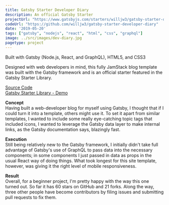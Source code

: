 ```yaml
---
title: Gatsby Starter Developer Diary
description: An official Gatsby Starter
projectUrl: "https://www.gatsbyjs.com/starters/willjw3/gatsby-starter-developer-diary/"
codeUrl: "https://github.com/willjw3/gatsby-starter-developer-diary"
date: '2019-05-20'
tags: ["gatsby", "nodejs", "react", "html", "css", "graphql"]
image: ../src/images/dev-diary.jpg
pagetype: project
---  
```


Built with Gatsby (Node.js, React, and GraphQL), HTML5, and CSS3

Designed with web developers in mind, this fully JamStack blog template was built with the Gatsby framework and is an official starter featured in the Gatsby Starter Library.

[Source Code](https://github.com/willjw3/gatsby-starter-developer-diary)  
[Gatsby Starter Library - Demo](https://www.gatsbyjs.com/starters/willjw3/gatsby-starter-developer-diary/)  

**Concept**  
Having built a web-developer blog for myself using Gatsby, I thought that if I could turn it into a template, others might use it. To set it apart from similar templates, I wanted to include some really eye-catching topic tags that included icons, I wanted to leverage the Gatsby data layer to make internal links, as the Gatsby documentation says, blazingly fast.

**Execution**  
Still being relatively new to the Gatsby framework, I initially didn't take full advantage of Gatsby's use of GraphQL to pass data into the necessary components; in some components I just passed in data as props in the usual React way of doing things. What took longest for this site template, however, was giving it the right level of mobile responsiveness.

**Result**  
Overall, for a beginner project, I'm pretty happy with the way this one turned out. So far it has 60 stars on GitHub and 21 forks. Along the way, three other people have become contributors by filing issues and submitting pull requests to fix them.

